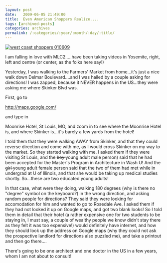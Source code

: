 ```yaml
---
layout: post
date:	2009-06-05 21:49:00
title:  Even American Shoppers Realize....
tags: [archived-posts]
categories: archives
permalink: /:categories/:year/:month/:day/:title/
---
```

<a href="http://s562.photobucket.com/albums/ss67/pugaippadam/?action=view&current=IMG_1457.jpg" target="_blank"><img src="http://i562.photobucket.com/albums/ss67/pugaippadam/IMG_1457.jpg" border="0" alt="west coast shoppers 010609"></a>


I am falling in love with MLC2.....have been taking videos in Yosemite, right, left and centre (or center, as the folks here say!)

Yesterday, I was walking to the Farmers' Market from home...it's just a nice walk down Delmar Boulevard....and I was hailed by a couple asking for directions! I was zapped, because it NEVER happens in the US...they were asking me where Skinker Blvd was. 

First, go to 

http://maps.google.com/

and type in

Moonrise Hotel, St Louis, MO, and zoom in to see where the Moonrise Hotel is, and where Skinker is...it's barely a few yards from the hotel!


I told them that they were walking AWAY from Skinker, and that they could reverse direction and come with me, as I would cross Skinker on my way to the market. So they started walking with me. I asked them if they were visiting St Louis, and the <strike> boy </strike> young adult male person) said that he had been accepted for the Master's Program in Architecture in Wash U! And the <strike> girl </strike>young adult female person said that the two of them had met while in undergrad at U of Illinois, and that she would be taking up medical studies shortly. So...these are two educated young adults!

In that case, what were they doing, walking 180 degrees (why is there no "degree" symbol on the keyboard?) in the wrong direction, and asking random people for directions? They said they were looking for accomodation for him and wanted to go to Rosedale Ave. I asked them if they had not looked it up on Google maps, and got two blank looks! So I told them in detail that their hotel (a rather expensive one for two students to be staying in, I must say,  a couple of wealthy people we know didn't stay there as they felt it was too expensive!) would definitely have internet, and how they should look up the address on Google maps (why they could not ask the prospective landlord for directions also puzzled me), and take a printout and then go there....

There's going to be one architect and one doctor in the US in a few years, whom I am not about to consult!
